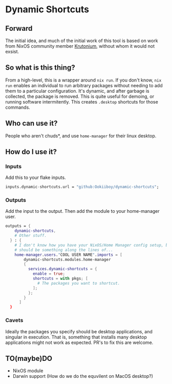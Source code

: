 # Dynamic Shortcuts

## Forward
The initial idea, and much of the initial work of this tool is based on work from NixOS community member [Krutonium](https://github.com/Krutonium), without whom it would not exsist.

## So what is this thing?
From a high-level, this is a wrapper around `nix run`. If you don't know, `nix run` enables an individual to run arbitrary packages without needing to add them to a particular configuration. It's dynamic, and after garbage is collected, the package is removed. This is quite useful for demoing, or running software intermitently. This creates `.desktop` shortcuts for those commands.

## Who can use it?
People who aren't chuds*, and use `home-manager` for their linux desktop.

## How do I use it?
### Inputs
Add this to your flake inputs.
```nix
inputs.dynamic-shortcuts.url = "github:Ookiiboy/dynamic-shortcuts";
```
### Outputs
Add the input to the output. Then add the module to your home-manager user.
```nix
outputs = {
    dynamic-shortcuts,
    # Other stuff.
  } : {
    # I don't know how you have your NixOS/Home Manager config setup, but it
    # should be something along the lines of...
    home-manager.users."COOL USER NAME".imports = [
        dynamic-shortcuts.modules.home-manager
        {
          services.dynamic-shortcuts = {
            enable = true;
            shortcuts = with pkgs; [
              # The packages you want to shortcut.
            ];
          };
        }
      ]
  }
```
### Cavets
Ideally the packages you specify should be desktop applications, and singular in execution. That is, something that installs many desktop applications might not work as expected. PR's to fix this are welcome.

## TO(maybe)DO
- NixOS module
- Darwin support (How do we do the equvilent on MacOS desktop?)
